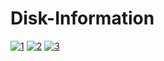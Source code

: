 # Disk-Information

<a href="https://i.ibb.co/TY9hXWR/1.png"><img src="https://i.ibb.co/TY9hXWR/1.png" alt="1" border="0"></a>
<a href="https://i.ibb.co/L8GMNdD/2.png"><img src="https://i.ibb.co/L8GMNdD/2.png" alt="2" border="0"></a>
<a href="https://i.ibb.co/25BqJsJ/3.png"><img src="https://i.ibb.co/25BqJsJ/3.png" alt="3" border="0"></a>
